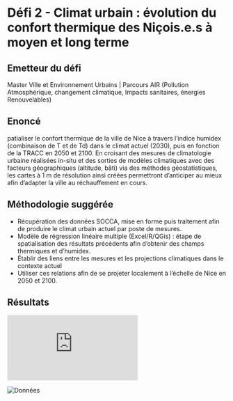 # Défi 2 - Climat urbain : évolution du confort thermique des Niçois.e.s à moyen et long terme

## Emetteur du défi

Master Ville et Environnement Urbains | Parcours AIR (Pollution Atmosphérique, changement climatique, Impacts sanitaires, énergies Renouvelables)

## Enoncé 

patialiser le confort thermique de la ville de Nice à travers l’indice humidex (combinaison de T et de Td) dans le climat actuel (2030), puis en fonction de la TRACC en 2050 et 2100. 
En croisant des mesures de climatologie urbaine réalisées in-situ et des sorties de modèles climatiques avec des facteurs géographiques (altitude, bâti) via des méthodes géostatistiques, les cartes à 1 m de résolution ainsi créées permettront d’anticiper au mieux afin d’adapter la ville au réchauffement en cours.

## Méthodologie suggérée

* Récupération des données SOCCA, mise en forme puis traitement afin de produire le climat urbain actuel par poste de mesures.
* Modèle de régression linéaire multiple (Excel/R/QGis) : étape de spatialisation des résultats précédents afin d’obtenir des champs thermiques et d’humidex.
* Établir des liens entre les mesures et les projections climatiques dans le contexte actuel
* Utiliser ces relations afin de se projeter localement à l’échelle de Nice en 2050 et 2100.


## Résultats 

![Présentation des étudiants](https://github.com/CRIGE-PACA-lab/hackathon_crige_2025/blob/main/resultats/Nice/D%C3%A9fi%202%20-%20Climat%20urbain%20%C3%A9volution%20du%20confort%20thermique/Equipe%204%20-%20pr%C3%A9sentation%20et%20docs%20de%20travail/Pr%C3%A9sentation.pdf)

![Données](https://github.com/CRIGE-PACA-lab/hackathon_crige_2025/tree/main/resultats/Nice/D%C3%A9fi%202%20-%20Climat%20urbain%20%C3%A9volution%20du%20confort%20thermique/Equipe%204%20-%20pr%C3%A9sentation%20et%20docs%20de%20travail/Donn%C3%A9es)

